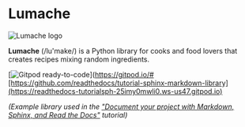 # Lumache

![Lumache logo](lumache-logo.png)

**Lumache** (/lu'make/) is a Python library for cooks and food lovers
that creates recipes mixing random ingredients.

[![Gitpod ready-to-code](https://img.shields.io/badge/Gitpod-ready--to--code-908a85?logo=gitpod)](https://gitpod.io/#[https://github.com/readthedocs/tutorial-sphinx-markdown-library](https://readthedocs-tutorialsph-25imy0mwli0.ws-us47.gitpod.io)

_(Example library used in the ["Document your project with Markdown, Sphinx, and Read the Docs"](https://github.com/readthedocs/tutorial-sphinx-markdown) tutorial)_
